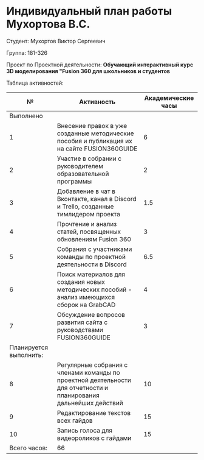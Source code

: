 # **Индивидуальный план работы Мухортова В.С.**

Студент: Мухортов Виктор Сергеевич

Группа: 181-326

Проект по Проектной деятельности: **Обучающий интерактивный курс 3D моделирования "Fusion 360 для школьников и студентов**

Таблица активностей:

| № | Активность | Академические часы |
| --- | --- | --- |
| Выполнено |
| 1 | Внесение правок в уже созданные методические пособия и публикация их на сайте FUSION360GUIDE | 6 |
| 2 | Участие в собрании с руководителем образовательной программы| 2 |
| 3 | Добавление в чат в Вконтакте, канал в Discord и Trello, созданные тимлидером проекта | 1.5 |
| 4 | Прочтение и анализ статей, посвященных обновлениям Fusion 360 | 3 |
| 5 | Собрания с участниками команды по проектной деятельности в Discord | 6.5 |
| 6 | Поиск материалов для создания новых методических пособий - анализ имеющихся сборок на GrabCAD | 4 |
| 7 | Обсуждение вопросов развития сайта с руководствами FUSION360GUIDE | 3 |
| Планируется выполнить:|
| 8 | Регулярные собрания с членами команды по проектной деятельности для отчетности и планирования дальнейших действий | 10 |
| 9 | Редактирование текстов всех гайдов | 15 |
| 10 | Запись голоса для видеороликов с гайдами | 15 |
| Всего часов: | 66 |
